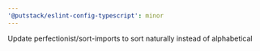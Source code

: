 ```yaml
---
'@putstack/eslint-config-typescript': minor
---
```


Update perfectionist/sort-imports to sort naturally instead of alphabetical
